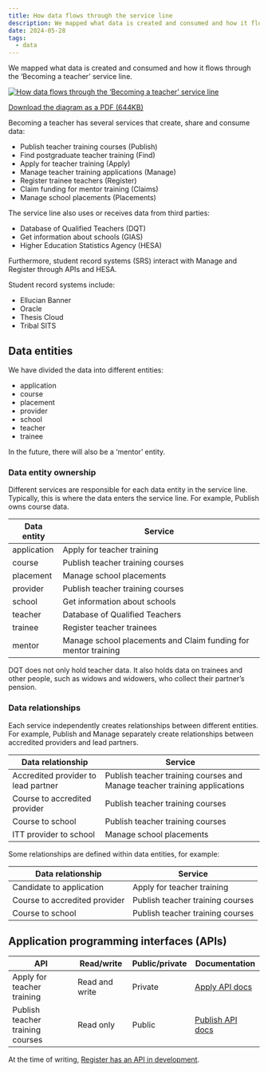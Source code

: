 ```yaml
---
title: How data flows through the service line
description: We mapped what data is created and consumed and how it flows through the ‘Becoming a teacher’ service line
date: 2024-05-28
tags:
  - data
---
```


We mapped what data is created and consumed and how it flows through the ‘Becoming a teacher’ service line.

[![How data flows through the ‘Becoming a teacher’ service line](itt-data-flow-diagram.png "How data flows through the ‘Becoming a teacher’ service line (select image to view larger version)")](itt-data-flow-diagram.png)

[Download the diagram as a PDF (644KB)](itt-data-flow-diagram.pdf)

Becoming a teacher has several services that create, share and consume data:

- Publish teacher training courses (Publish)
- Find postgraduate teacher training (Find)
- Apply for teacher training (Apply)
- Manage teacher training applications (Manage)
- Register trainee teachers (Register)
- Claim funding for mentor training (Claims)
- Manage school placements (Placements)

The service line also uses or receives data from third parties:

- Database of Qualified Teachers (DQT)
- Get information about schools (GIAS)
- Higher Education Statistics Agency (HESA)

Furthermore, student record systems (SRS) interact with Manage and Register through APIs and HESA.

Student record systems include:

- Ellucian Banner
- Oracle
- Thesis Cloud
- Tribal SITS

## Data entities

We have divided the data into different entities:

- application
- course
- placement
- provider
- school
- teacher
- trainee

In the future, there will also be a ‘mentor’ entity.

### Data entity ownership

Different services are responsible for each data entity in the service line. Typically, this is where the data enters the service line. For example, Publish owns course data.

| Data entity | Service |
| --- | --- |
| application | Apply for teacher training |
| course | Publish teacher training courses |
| placement | Manage school placements |
| provider | Publish teacher training courses |
| school | Get information about schools |
| teacher | Database of Qualified Teachers |
| trainee | Register teacher trainees |
| mentor | Manage school placements and Claim funding for mentor training |

DQT does not only hold teacher data. It also holds data on trainees and other people, such as widows and widowers, who collect their partner’s pension.

### Data relationships

Each service independently creates relationships between different entities. For example, Publish and Manage separately create relationships between accredited providers and lead partners.

| Data relationship | Service |
| --- | --- |
| Accredited provider to lead partner | Publish teacher training courses and Manage teacher training applications |
| Course to accredited provider | Publish teacher training courses |
| Course to school | Publish teacher training courses |
| ITT provider to school | Manage school placements |

Some relationships are defined within data entities, for example:

| Data relationship | Service |
| --- | --- |
| Candidate to application | Apply for teacher training |
| Course to accredited provider | Publish teacher training courses |
| Course to school | Publish teacher training courses |

## Application programming interfaces (APIs)

| API | Read/write | Public/private | Documentation |
| --- | --- | --- | --- |
| Apply for teacher training| Read and write | Private | [Apply API docs](https://www.apply-for-teacher-training.service.gov.uk/api-docs) |
| Publish teacher training courses | Read only | Public | [Publish API docs](https://api.publish-teacher-training-courses.service.gov.uk/docs/) |

At the time of writing, [Register has an API in development](https://sandbox.register-trainee-teachers.service.gov.uk/api-docs).
